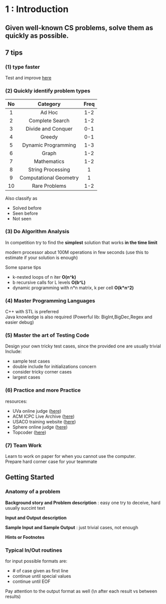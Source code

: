 # 1 : Introduction

## Given well-known CS problems, solve them as quickly as possible.

## 7 tips

### (1) type faster

Test and improve [here](typingtest.com)

### (2) Quickly identify problem types

| No | Category | Freq |
|:---:|:----------:|:------:|
| 1  | Ad Hoc   |  1-2 |
| 2  | Complete Search|  1-2 |
| 3  | Divide and Conquer |  0-1 |
| 4  | Greedy|  0-1 |
| 5  | Dynamic Programming|  1-3 |
| 6  | Graph|  1-2 |
| 7  | Mathematics  |  1-2 |
| 8  | String Processing   |   1  |
| 9  | Computational Geometry   |   1  |
| 10 |Rare Problems|  1-2 |

Also classify as
- Solved before
- Seen before
- Not seen

### (3) Do Algorithm Analysis

In competition try to find the **simplest** solution that works **in the time limit**

modern processor about 100M operations in few seconds (use this to estimate if your solution is enough)

Some sparse tips
- k-nested loops of n iter **O(n^k)**
- b recursive calls for L levels **O(b^L)**
- dynamic programming with n\*n matrix, k per cell **O(k\*n^2)**

### (4) Master Programming Languages

C++ with STL is preferred  
Java knowledge is also required (Powerful lib: BigInt,BigDec,Regex and easier debug)

### (5) Master the art of Testing Code

Design your own tricky test cases, since the provided one are usually trivial  
Include:  
- sample test cases
- double include for initializations concern
- consider tricky corner cases
- largest cases

### (6) Practice and more Practice

resources:
- UVa online judge ([here](https://uva.onlinejudge.org/))
- ACM ICPC Live Archive ([here](https://icpcarchive.ecs.baylor.edu/))
- USACO training website ([here](http://train.usaco.org/))
- Sphere online judge ([here](http://www.spoj.com/))
- Topcoder ([here](https://www.topcoder.com))

### (7) Team Work

Learn to work on paper for when you cannot use the computer.  
Prepare hard corner case for your teammate

## Getting Started

### Anatomy of a problem

**Background story and Problem description** : easy one try to deceive, hard usually succint text

**Input and Output description**

**Sample Input and Sample Output** : just trivial cases, not enough

**Hints or Footnotes**

### Typical In/Out routines

for input possible formats are:
- \# of case given as first line
- continue until special values
- continue until EOF

Pay attention to the output format as well (\n after each result vs between results)